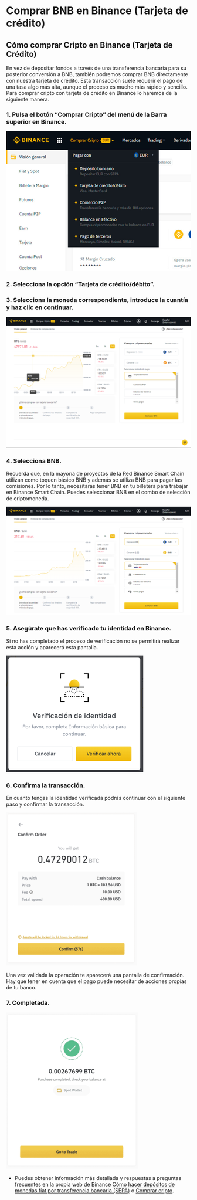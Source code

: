 # Comprar BNB en Binance \(Tarjeta de crédito\)

## Cómo comprar Cripto en Binance \(Tarjeta de Crédito\)

En vez de depositar fondos a través de una transferencia bancaria para su posterior conversión a BNB, también podremos comprar BNB directamente con nuestra tarjeta de crédito. Esta transacción suele requerir el pago de una tasa algo más alta, aunque el proceso es mucho más rápido y sencillo. Para comprar cripto con tarjeta de crédito en Binance lo haremos de la siguiente manera.

### 1. Pulsa el botón “Comprar Cripto” del menú de la Barra superior en Binance.

![](../../../../.gitbook/assets/binance_comprar_cripto%20%282%29%20%282%29%20%281%29%20%281%29.jpg)

### 2. Selecciona la opción “Tarjeta de crédito/débito”.

### 3. Selecciona la moneda correspondiente, introduce la cuantía y haz clic en continuar.

![](../../../../.gitbook/assets/binance_credit_1%20%282%29%20%282%29%20%282%29%20%281%29.png)

### 4. Selecciona BNB.

Recuerda que, en la mayoría de proyectos de la Red Binance Smart Chain utilizan como toquen básico BNB y además se utiliza BNB para pagar las comisiones. Por lo tanto, necesitarás tener BNB en tu billetera para trabajar en Binance Smart Chain. Puedes seleccionar BNB en el combo de selección de criptomoneda.

![](../../../../.gitbook/assets/binance_credit_2.png)

### 5. Asegúrate que has verificado tu identidad en Binance.

Si no has completado el proceso de verificación no se permitirá realizar esta acción y aparecerá esta pantalla.

![](../../../../.gitbook/assets/binance_credit_3.png)

### 6. Confirma la transacción.

En cuanto tengas la identidad verificada podrás continuar con el siguiente paso y confirmar la transacción.

![](../../../../.gitbook/assets/binance_credit_4.png)

Una vez validada la operación te aparecerá una pantalla de confirmación. Hay que tener en cuenta que el pago puede necesitar de acciones propias de tu banco.

### 7. Completada.

![](../../../../.gitbook/assets/binance_credit_5.png)

* Puedes obtener información más detallada y respuestas a preguntas frecuentes en la propia web de Binance [Cómo hacer depósitos de monedas fíat por transferencia bancaria \(SEPA\)](https://www.binance.com/es/support/faq/e117b4c063534e5f93b735b980575000) o [Comprar cripto](https://www.binance.com/es/support/faq/c-66?navId=75).

